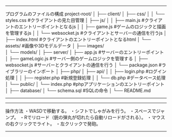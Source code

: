 *************************************
プログラムのファイルの構成
project-root/
│
├── client/
│   ├── css/
│   │   └── styles.css      #クライアントの見た目管理
│   ├── js/
│   │   ├── main.js         #クライアントのエントリーポイントとなるjs
│   │   ├── game.js         #ゲームのロジックと描画を管理するjs
│   │   └── websocket.js    #クライアントとサーバーの通信を行うjs
│   ├── index.html          #クライアントのエントリーポイントとなるhtml
│   └── assets/             #画像や3Dモデルデータ
│       ├── images/         
│       └── models/
│
├── server/
│   ├── app.js              #サーバーのエントリーポイント
│   ├── gameLogic.js        #サーバー側のゲームロジックを管理する
│   ├── websocket.js        #サーバーとクライアントの通信を行う
│   └── package.json        #ライブラリーのインポート
│
├── php/
│   ├── api/
│   │   ├── login.php       #ログイン処理
│   │   ├── register.php    #新規登録処理
│   │   └── db.php          #データベース処理
│   └── public/
│       └── index.php       #phpアプリケーションのエントリーポイント
│
├── database/
│   └── schema.sql          #SQLの命令
│
└── README.md

*************************************

*************************************

操作方法
・WASDで移動する。
・シフトでしゃがみを行う。
・スペースでジャンプ。
・Rでリロード（銃の弾丸が切れたら自動リロードがされる）。
・マウスの右クリックでライト。
・左クリックで発砲。

*************************************